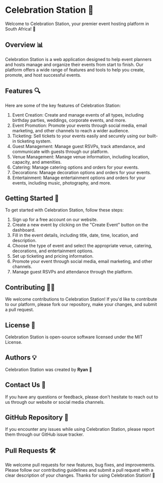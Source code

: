 # Celebration Station 🍾

Welcome to Celebration Station, your premier event hosting platform in South Africa! 🎉

## Overview 📊

Celebration Station is a web application designed to help event planners and hosts manage and organize their events from start to finish. Our platform offers a wide range of features and tools to help you create, promote, and host successful events.

## Features 🔍

Here are some of the key features of Celebration Station:

1. Event Creation: Create and manage events of all types, including birthday parties, weddings, corporate events, and more.
2. Event Promotion: Promote your events through social media, email marketing, and other channels to reach a wider audience.
3. Ticketing: Sell tickets to your events easily and securely using our built-in ticketing system.
4. Guest Management: Manage guest RSVPs, track attendance, and communicate with guests through our platform.
5. Venue Management: Manage venue information, including location, capacity, and amenities.
6. Catering: Manage catering options and orders for your events.
7. Decorations: Manage decoration options and orders for your events.
8. Entertainment: Manage entertainment options and orders for your events, including music, photography, and more.

## Getting Started 🚀️

To get started with Celebration Station, follow these steps:
1. Sign up for a free account on our website.
2. Create a new event by clicking on the "Create Event" button on the dashboard.
3. Fill in the event details, including title, date, time, location, and description.
4. Choose the type of event and select the appropriate venue, catering, decorations, and entertainment options.
5. Set up ticketing and pricing information.
6. Promote your event through social media, email marketing, and other channels.
7. Manage guest RSVPs and attendance through the platform.

## Contributing 🤲🏾

We welcome contributions to Celebration Station! If you'd like to contribute to our platform, please fork our repository, make your changes, and submit a pull request.

## License 📃

Celebration Station is open-source software licensed under the MIT License.

## Authors 💡

Celebration Station was created by **Ryan** 💙

## Contact Us 📩

If you have any questions or feedback, please don't hesitate to reach out to us through our website or social media channels.

## GitHub Repository 🐙

If you encounter any issues while using Celebration Station, please report them through our GitHub issue tracker.

## Pull Requests 🛠️

We welcome pull requests for new features, bug fixes, and improvements. Please follow our contributing guidelines and submit a pull request with a clear description of your changes.
Thanks for using Celebration Station! 🎉
